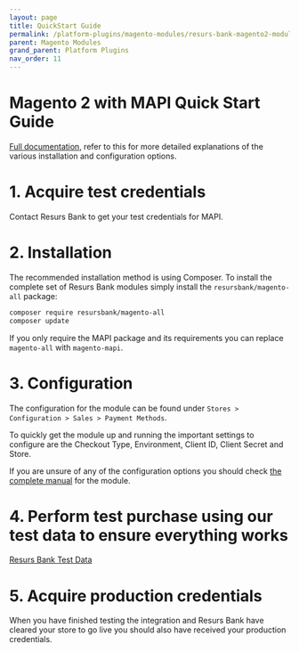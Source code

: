 ```yaml
---
layout: page
title: QuickStart Guide
permalink: /platform-plugins/magento-modules/resurs-bank-magento2-module-for-mapi-quick-start/
parent: Magento Modules
grand_parent: Platform Plugins
nav_order: 11
---
```


# Magento 2 with MAPI Quick Start Guide

[Full documentation](/platform-plugins/magento-modules/resurs-bank-magento2-module-for-mapi),
refer to this for more detailed explanations of the various installation
and configuration options.

# 1. Acquire test credentials

Contact Resurs Bank to get your test credentials for MAPI.

# 2. Installation

The recommended installation method is using Composer. To install the complete
set of Resurs Bank modules simply install the `resursbank/magento-all` package:

```bash
composer require resursbank/magento-all
composer update
```

If you only require the MAPI package and its requirements you can replace
`magento-all` with `magento-mapi`.

# 3. Configuration

The configuration for the module can be found under 
`Stores > Configuration > Sales > Payment Methods`.

To quickly get the module up and running the important settings to configure are
the Checkout Type, Environment, Client ID, Client Secret and Store.

If you are unsure of any of
the configuration options you should check
[the complete manual](/platform-plugins/magento-modules/resurs-bank-magento2-module-for-mapi)
for the module.

# 4. Perform test purchase using our test data to ensure everything works

[Resurs Bank Test Data](https://developers.resurs.com/testing/)

# 5. Acquire production credentials

When you have finished testing the integration and Resurs Bank have cleared
your store to go live you should also have received your production credentials.
